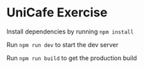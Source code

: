 # UniCafe Exercise

Install dependencies by running `npm install`

Run `npm run dev` to start the dev server

Run `npm run build` to get the production build

